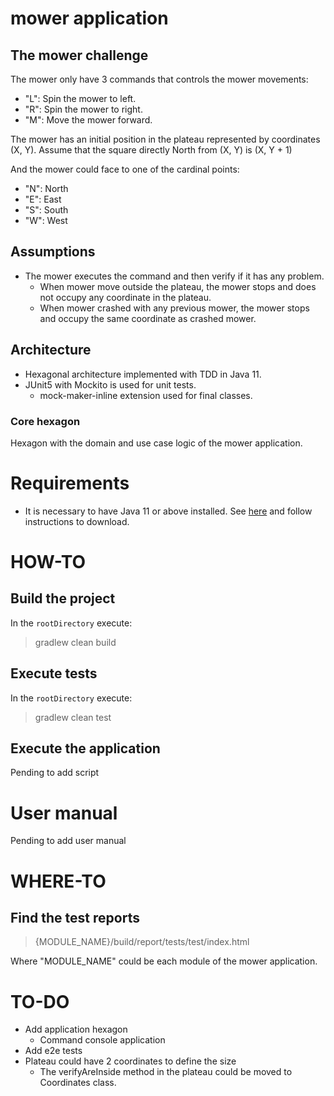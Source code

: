 # mower application

## The mower challenge

The mower only have 3 commands that controls the mower movements:

- "L": Spin the mower to left.
- "R": Spin the mower to right.
- "M": Move the mower forward.

The mower has an initial position in the plateau represented by coordinates (X, Y). Assume that the square directly
North from (X, Y) is (X, Y + 1)

And the mower could face to one of the cardinal points:

- "N": North
- "E": East
- "S": South
- "W": West

## Assumptions

- The mower executes the command and then verify if it has any problem.
    - When mower move outside the plateau, the mower stops and does not occupy any coordinate in the plateau.
    - When mower crashed with any previous mower, the mower stops and occupy the same coordinate as crashed mower.

## Architecture

- Hexagonal architecture implemented with TDD in Java 11.
- JUnit5 with Mockito is used for unit tests.
    + mock-maker-inline extension used for final classes.

### Core hexagon

Hexagon with the domain and use case logic of the mower application.

# Requirements

- It is necessary to have Java 11 or above installed.
  See [here](https://www.oracle.com/es/java/technologies/javase-downloads.html) and follow instructions to download.

# HOW-TO

## Build the project

In the `rootDirectory` execute:

> gradlew clean build

## Execute tests

In the `rootDirectory` execute:

> gradlew clean test

## Execute the application

Pending to add script

# User manual

Pending to add user manual

# WHERE-TO

## Find the test reports

> {MODULE_NAME}/build/report/tests/test/index.html

Where "MODULE_NAME" could be each module of the mower application.

# TO-DO

- Add application hexagon
    + Command console application
- Add e2e tests
- Plateau could have 2 coordinates to define the size
    + The verifyAreInside method in the plateau could be moved to Coordinates class.

